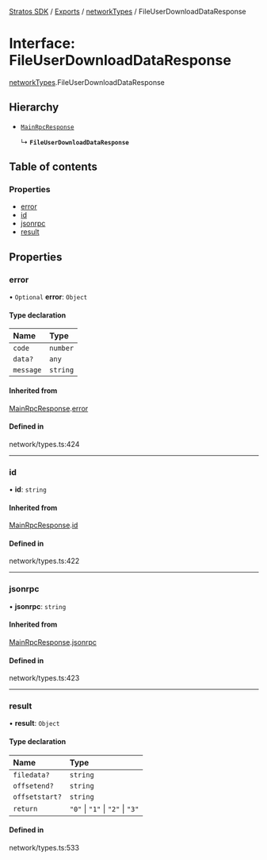 [Stratos SDK](../README.md) / [Exports](../modules.md) / [networkTypes](../modules/networkTypes.md) / FileUserDownloadDataResponse

# Interface: FileUserDownloadDataResponse

[networkTypes](../modules/networkTypes.md).FileUserDownloadDataResponse

## Hierarchy

- [`MainRpcResponse`](networkTypes.MainRpcResponse.md)

  ↳ **`FileUserDownloadDataResponse`**

## Table of contents

### Properties

- [error](networkTypes.FileUserDownloadDataResponse.md#error)
- [id](networkTypes.FileUserDownloadDataResponse.md#id)
- [jsonrpc](networkTypes.FileUserDownloadDataResponse.md#jsonrpc)
- [result](networkTypes.FileUserDownloadDataResponse.md#result)

## Properties

### error

• `Optional` **error**: `Object`

#### Type declaration

| Name | Type |
| :------ | :------ |
| `code` | `number` |
| `data?` | `any` |
| `message` | `string` |

#### Inherited from

[MainRpcResponse](networkTypes.MainRpcResponse.md).[error](networkTypes.MainRpcResponse.md#error)

#### Defined in

network/types.ts:424

___

### id

• **id**: `string`

#### Inherited from

[MainRpcResponse](networkTypes.MainRpcResponse.md).[id](networkTypes.MainRpcResponse.md#id)

#### Defined in

network/types.ts:422

___

### jsonrpc

• **jsonrpc**: `string`

#### Inherited from

[MainRpcResponse](networkTypes.MainRpcResponse.md).[jsonrpc](networkTypes.MainRpcResponse.md#jsonrpc)

#### Defined in

network/types.ts:423

___

### result

• **result**: `Object`

#### Type declaration

| Name | Type |
| :------ | :------ |
| `filedata?` | `string` |
| `offsetend?` | `string` |
| `offsetstart?` | `string` |
| `return` | ``"0"`` \| ``"1"`` \| ``"2"`` \| ``"3"`` |

#### Defined in

network/types.ts:533
